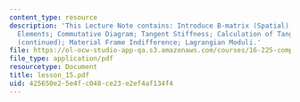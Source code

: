 ```yaml
---
content_type: resource
description: 'This Lecture Note contains: Introduce B-matrix (Spatial); Isoparametric
  Elements; Commutative Diagram; Tangent Stiffness; Calculation of Tangent Stiffness
  (continued); Material Frame Indifference; Lagrangian Moduli.'
file: https://ol-ocw-studio-app-qa.s3.amazonaws.com/courses/16-225-computational-mechanics-of-materials-fall-2003/425650e25e4fc048ce23e2ef4af134f4_lesson_15.pdf
file_type: application/pdf
resourcetype: Document
title: lesson_15.pdf
uid: 425650e2-5e4f-c048-ce23-e2ef4af134f4
---
```

